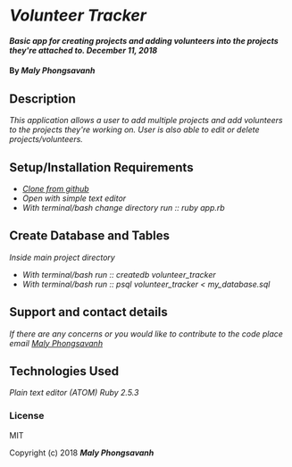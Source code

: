 # _Volunteer Tracker_

#### _Basic app for creating projects and adding volunteers into the projects they're attached to. December 11, 2018_

#### By _**Maly Phongsavanh**_

## Description

_This application allows a user to add multiple projects and add volunteers to the projects they're working on. User is also able to edit or delete projects/volunteers._

## Setup/Installation Requirements

* _[Clone from github](https://github.com/MalyPhong619/volunteer.git)_
* _Open with simple text editor_
* _With terminal/bash change directory run :: ruby app.rb_

## Create Database and Tables
_Inside main project directory_
* _With terminal/bash run :: createdb volunteer_tracker_
* _With terminal/bash run :: psql volunteer_tracker < my_database.sql_


## Support and contact details

_If there are any concerns or you would like to contribute to the code place email [Maly Phongsavanh](mailto:phongsavanh619@icloud.com)_

## Technologies Used

_Plain text editor (ATOM)_
_Ruby 2.5.3_

### License

MIT

Copyright (c) 2018 **_Maly Phongsavanh_**
